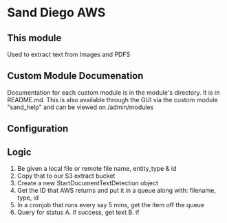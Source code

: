 # Sand Diego AWS

## This module
Used to extract text from Images and PDFS

## Custom Module Documenation
Documentation for each custom module is in the module's directory.
It is in README.md. This is also available through the GUI via the
custom module "sand_help" and can be viewed on /admin/modules

## Configuration

## Logic
1. Be given a local file or remote file name, entity_type & id
2. Copy that to our S3 extract bucket
3. Create a new StartDocumentTextDetection object
4. Get the ID that AWS returns and put it in a queue along with: filename, type, id
5. In a cronjob that runs every say 5 mins, get the item off the queue
6. Query for status
   A. if success, get text
   B. if 
